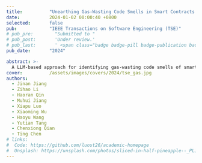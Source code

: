 ```yaml
---
title:          "Unearthing Gas-Wasting Code Smells in Smart Contracts with Large Language Models"
date:           2024-01-02 00:00:40 +0800
selected:       false
pub:            "IEEE Transactions on Software Engineering (TSE)"
# pub_pre:        "Submitted to "
# pub_post:       'Under review.'
# pub_last:       ' <span class="badge badge-pill badge-publication badge-success">Spotlight</span>'
pub_date:       "2024"

abstract: >-
  A LLM-based approach for identifying gas-wasting code smells of smart contracts at the source code level.
cover:          /assets/images/covers/2024/tse_gas.jpg
authors:
  - Jinan Jiang
  - Zihao Li
  - Haoran Qin
  - Muhui Jiang
  - Xiapu Luo
  - Xiaoming Wu
  - Haoyu Wang
  - Yutian Tang
  - Chenxiong Qian
  - Ting Chen
# links:
#  Code: https://github.com/luost26/academic-homepage
#  Unsplash: https://unsplash.com/photos/sliced-in-half-pineapple--_PLJZmHZzk
---
```


